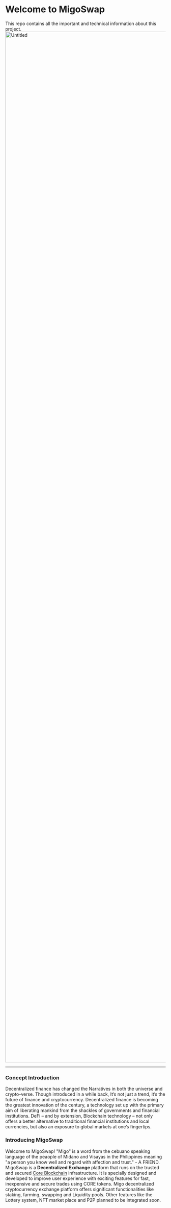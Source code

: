 # Welcome to MigoSwap
This repo contains all the important and technical information about this project.
<img width="3230" alt="Untitled" src="https://user-images.githubusercontent.com/78348683/215359336-f0d857da-3948-4a4c-bd6f-cead9f085bb1.png">


------------------------------------------
### Concept Introduction

Decentralized finance has changed the Narratives in both the universe and crypto-verse. Though introduced in a while back, It’s not just a trend, it’s the future of finance and cryptocurrency. Decentralized finance is becoming the greatest innovation of the century, a technology set up with the primary aim of liberating mankind from the shackles of governments and financial institutions. DeFi – and by extension, Blockchain technology – not only offers a better alternative to traditional financial institutions and local currencies, but also an exposure to global markets at one’s fingertips.

### Introducing MigoSwap

Welcome to MigoSwap! "Migo" is a word from the cebuano speaking language of the peaople of Midano and Visayas in the Philippines meaning "a person you know well and regard with affection and trust." - A FRIEND. MigoSwap is a **Decentralized Exchange** platform that runs on the trusted and secured [Core Blockchain](https://coreblockchain.cc/) infrastructure. It is specially designed and developed to improve user experience with exciting features for fast, inexpensive and secure trades using CORE tokens. Migo decentralized cryptocurrency exchange platform offers significant functionalities like staking, farming, swapping and Liquidity pools. Other features like the Lottery system, NFT market place and P2P planned to be integrated soon. 

